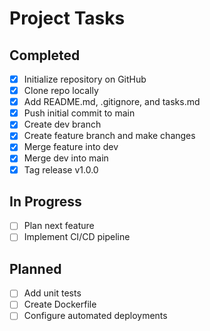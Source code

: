# Project Tasks

## Completed
- [x] Initialize repository on GitHub
- [x] Clone repo locally
- [x] Add README.md, .gitignore, and tasks.md
- [x] Push initial commit to main
- [x] Create dev branch
- [x] Create feature branch and make changes
- [x] Merge feature into dev
- [x] Merge dev into main
- [x] Tag release v1.0.0

## In Progress
- [ ] Plan next feature
- [ ] Implement CI/CD pipeline

## Planned
- [ ] Add unit tests
- [ ] Create Dockerfile
- [ ] Configure automated deployments
